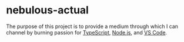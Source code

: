# nebulous-actual
The purpose of this project is to provide a medium through which I can channel by burning passion for [TypeScript](http://www.typescriptlang.org), [Node.js](https://nodejs.org), and [VS Code](https://code.visualstudio.com/).


